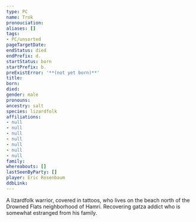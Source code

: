 ```yaml
---
type: PC
name: Trok
pronouciation:
aliases: []
tags:
- PC/unsorted
pageTargetDate:
endStatus: died
endPrefix: d.
startStatus: born
startPrefix: b.
preExistError: '**(not yet born)**'
title:
born:
died:
gender: male
pronouns:
ancestry: salt
species: lizardfolk
affiliations:
- null
- null
- null
- null
- null
- null
- null
family:
whereabouts: []
lastSeenByParty: []
player: Eric Rosenbaum
ddbLink:
---
```


A lizardfolk warrior, covered in tattoos, who lives on the beach north of the Drowned Flats neighborhood of Hamri. Recovering gatza addict who is somewhat estranged from his family.